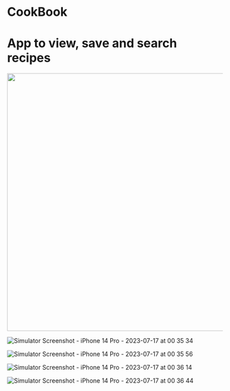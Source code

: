# CookBook

# App to view, save and search recipes

<img src="![Simulator Screenshot - iPhone 14 Pro - 2023-07-17 at 00 35 34]https://github.com/blasckad/CookBook/assets/105739005/991e6a31-14d6-4c42-9ba9-a4c5511d2dda)" height="600" />

![Simulator Screenshot - iPhone 14 Pro - 2023-07-17 at 00 35 34](https://github.com/blasckad/CookBook/assets/105739005/991e6a31-14d6-4c42-9ba9-a4c5511d2dda)

![Simulator Screenshot - iPhone 14 Pro - 2023-07-17 at 00 35 56](https://github.com/blasckad/CookBook/assets/105739005/ac5fa76c-89df-4c52-8408-fdfa511049ce|height=600)

![Simulator Screenshot - iPhone 14 Pro - 2023-07-17 at 00 36 14](https://github.com/blasckad/CookBook/assets/105739005/ad9c3ad5-26bb-4a13-87bb-40d7ddd70fb3)

![Simulator Screenshot - iPhone 14 Pro - 2023-07-17 at 00 36 44](https://github.com/blasckad/CookBook/assets/105739005/bbfc83d2-e5d1-448c-afcb-839877fd1a8b)
